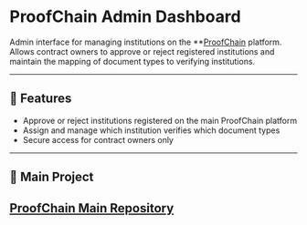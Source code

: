 # ProofChain Admin Dashboard

Admin interface for managing institutions on the **[ProofChain](https://github.com/Raaffs/proofchain-main)  platform.  
Allows contract owners to approve or reject registered institutions and maintain the mapping of document types to verifying institutions.

---

## 🔹 Features
- Approve or reject institutions registered on the main ProofChain platform
- Assign and manage which institution verifies which document types
- Secure access for contract owners only

---

## 🔗 Main Project
[ProofChain Main Repository](https://github.com/YourUsername/proofchain-main)  
---
